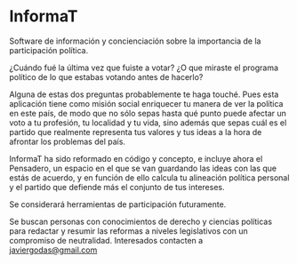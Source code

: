 # InformaT
Software de información y concienciación sobre la importancia de la participación política.

¿Cuándo fué la última vez que fuiste a votar? 
¿O que miraste el programa político de lo que estabas votando antes de hacerlo?

Alguna de estas dos preguntas probablemente te haga touché. Pues esta aplicación tiene como misión social enriquecer tu 
manera de ver la política en este país, de modo que no sólo sepas hasta qué punto puede afectar un voto a tu profesión,
tu localidad y tu vida, sino además que sepas cuál es el partido que realmente representa tus valores y tus ideas a la 
hora de afrontar los problemas del país.

InformaT ha sido reformado en código y concepto, e incluye ahora el Pensadero, un espacio en el que se van guardando las
ideas con las que estás de acuerdo, y en función de ello calcula tu alineación política personal y el partido que defiende 
más el conjunto de tus intereses.

Se considerará herramientas de participación futuramente.

Se buscan personas con conocimientos de derecho y ciencias políticas para redactar y resumir las reformas a niveles 
legislativos con un compromiso de neutralidad. Interesados contacten a javiergodas@gmail.com
